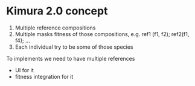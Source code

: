 # Kimura 2.0 concept

1) Multiple reference compositions
2) Multiple masks fitness of those compositions, e.g. ref1 (f1, f2); ref2(f1, f4); ...
3) Each individual try to be some of those species


To implements we need to have multiple references
- UI for it
- fitness integration for it
